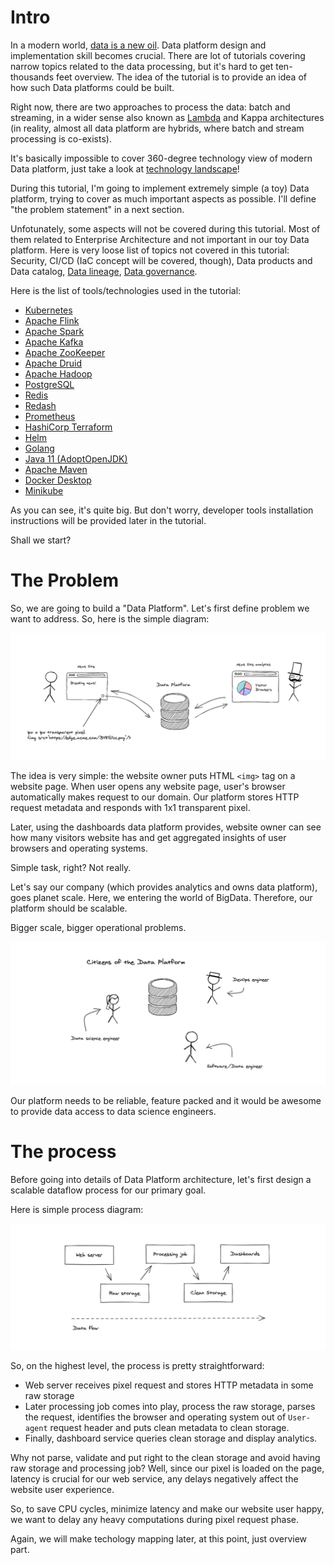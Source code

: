 # Intro

In a modern world, [data is a new oil](https://www.forbes.com/sites/forbestechcouncil/2019/11/15/data-is-the-new-oil-and-thats-a-good-thing/?sh=647471ab7304). Data platform design and implementation skill becomes crucial. There are lot of tutorials covering narrow topics related to the data processing, but it's hard to get ten-thousands feet overview. The idea of the tutorial is to provide an idea of how such Data platforms could be built. 

Right now, there are two approaches to process the data: batch and streaming, in a wider sense also known as [Lambda](https://en.wikipedia.org/wiki/Lambda_architecture) and Kappa architectures (in reality, almost all data platform are hybrids, where batch and stream processing is co-exists).

It's basically impossible to cover 360-degree technology view of modern Data platform, just take a look at [technology landscape](https://mattturck.com/data2020/)!

During this tutorial, I'm going to implement extremely simple (a toy) Data platform, trying to cover as much important aspects as possible. I'll define "the problem statement" in a next section. 

Unfotunately, some aspects will not be covered during this tutorial. Most of them related to Enterprise Architecture and not important in our toy Data platform. Here is very loose list of topics not covered in this tutorial: Security, CI/CD (IaC concept will be covered, though), Data products and Data catalog, [Data lineage](https://en.wikipedia.org/wiki/Data_lineage), [Data governance](https://en.wikipedia.org/wiki/Data_governance).

Here is the list of tools/technologies used in the tutorial:

* [Kubernetes](https://kubernetes.io/)
* [Apache Flink](https://flink.apache.org/)
* [Apache Spark](https://spark.apache.org/)
* [Apache Kafka](https://kafka.apache.org/)
* [Apache ZooKeeper](https://zookeeper.apache.org/)
* [Apache Druid](https://druid.apache.org/)
* [Apache Hadoop](http://hadoop.apache.org/)
* [PostgreSQL](https://www.postgresql.org/)
* [Redis](https://redis.io/)
* [Redash](https://redash.io/)
* [Prometheus](https://prometheus.io/)
* [HashiCorp Terraform](https://www.terraform.io/)
* [Helm](https://helm.sh/)
* [Golang](https://golang.org/)
* [Java 11 (AdoptOpenJDK)](https://adoptopenjdk.net/)
* [Apache Maven](https://maven.apache.org/)
* [Docker Desktop](https://www.docker.com/products/docker-desktop)
* [Minikube](https://minikube.sigs.k8s.io/docs/)

As you can see, it's quite big. But don't worry, developer tools installation instructions will be provided later in the tutorial.

Shall we start?


# The Problem

So, we are going to build a "Data Platform". Let's first define problem we want to address. So, here is the simple diagram:

![problem](./overview.png)

The idea is very simple: the website owner puts HTML `<img>` tag on a website page. When user opens any website page, user's browser automatically makes request to our domain. Our platform stores HTTP request metadata and responds with 1x1 transparent pixel.

Later, using the dashboards data platform provides, website owner can see how many visitors website has and get aggregated insights of user browsers and operating systems.

Simple task, right? Not really.

Let's say our company (which provides analytics and owns data platform), goes planet scale. Here, we entering the world of BigData. Therefore, our platform should be scalable.

Bigger scale, bigger operational problems.

![citizens](./citizens.png)

Our platform needs to be reliable, feature packed and it would be awesome to provide data access to data science engineers.


# The process

Before going into details of Data Platform architecture, let's first design a scalable dataflow process for our primary goal.

Here is simple process diagram:

![process](./process.png)

So, on the highest level, the process is pretty straightforward:

* Web server receives pixel request and stores HTTP metadata in some raw storage
* Later processing job comes into play, process the raw storage, parses the request, identifies the browser and operating system out of `User-agent` request header and puts clean metadata to clean storage.
* Finally, dashboard service queries clean storage and display analytics.

Why not parse, validate and put right to the clean storage and avoid having raw storage and processing job? Well, since our pixel is loaded on the page, latency is crucial for our web service, any delays negatively affect the website user experience.

So, to save CPU cycles, minimize latency and make our website user happy, we want to delay any heavy computations during pixel request phase.

Again, we will make techology mapping later, at this point, just overview part.

